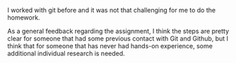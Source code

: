 
I worked with git before and it was not that challenging for me to do the homework.

As a general feedback regarding the assignment, 
I think the steps are pretty clear for someone that
had some previous contact with Git and Github, but
I think that for someone that has never had hands-on
experience, some additional individual research is needed.
